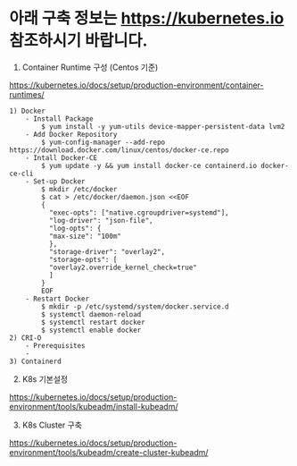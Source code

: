 # 아래 구축 정보는 https://kubernetes.io 참조하시기 바랍니다.

1. Container Runtime 구성 (Centos 기준)

https://kubernetes.io/docs/setup/production-environment/container-runtimes/

    1) Docker 
        - Install Package
            $ yum install -y yum-utils device-mapper-persistent-data lvm2
        - Add Docker Repository
            $ yum-config-manager --add-repo https://download.docker.com/linux/centos/docker-ce.repo
        - Intall Docker-CE
            $ yum update -y && yum install docker-ce containerd.io docker-ce-cli
        - Set-up Docker 
            $ mkdir /etc/docker
            $ cat > /etc/docker/daemon.json <<EOF
            {
              "exec-opts": ["native.cgroupdriver=systemd"],
              "log-driver": "json-file",
              "log-opts": {
              "max-size": "100m"
              },
              "storage-driver": "overlay2",
              "storage-opts": [
              "overlay2.override_kernel_check=true"
              ]
            }
            EOF
        - Restart Docker
            $ mkdir -p /etc/systemd/system/docker.service.d
            $ systemctl daemon-reload
            $ systemctl restart docker
            $ systemctl enable docker
    2) CRI-O
        - Prerequisites 
        - 
    3) Containerd

2. K8s 기본설정

https://kubernetes.io/docs/setup/production-environment/tools/kubeadm/install-kubeadm/

3. K8s Cluster 구축

https://kubernetes.io/docs/setup/production-environment/tools/kubeadm/create-cluster-kubeadm/
